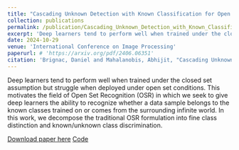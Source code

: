 ```yaml
---
title: "Cascading Unknown Detection with Known Classification for Open Set Recognition"
collection: publications
permalink: /publication/Cascading_Unknown_Detection_with_Known_Classification_for_Open_Set_Recognition
excerpt: 'Deep learners tend to perform well when trained under the closed set assumption but struggle when deployed under open set conditions. This motivates the field of Open Set Recognition (OSR) in which we seek to give deep learners the ability to recognize whether a data sample belongs to the known classes trained on or comes from the surrounding infinite world. In this work, we decompose the traditional OSR formulation into fine class distinction and known/unknown class discrimination.'
date: 2024-10-29
venue: 'International Conference on Image Processing'
paperurl: # 'https://arxiv.org/pdf/2406.06351'
citation: 'Brignac, Daniel and Mahalanobis, Abhijit, "Cascading Unknown Detection with Known Classification for Open Set Recognition,"2024 International Conference on Image Processing.'
---
```


Deep learners tend to perform well when trained under the closed set assumption but struggle when deployed under open set conditions. This motivates the field of Open Set Recognition (OSR) in which we seek to give deep learners the ability to recognize whether a data sample belongs to the known classes trained on or comes from the surrounding infinite world. In this work, we decompose the traditional OSR formulation into fine class distinction and known/unknown class discrimination.

[Download paper here](http://dannybrig.github.io/files/Cascading_Unknown_Detection_with_Known_Classification_for_Open_Set_Recognition.pdf)
[Code](https://github.com/dannybrig/Cas-DC)